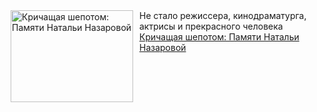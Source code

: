 <!--2025-04-04 06:51:04-->
<div class="yb">
  <div class="rss smaller1 kino_teatr"><a href="https://www.kino-teatr.ru/blog/y2025/4-4/2046/" title="Кричащая шепотом: Памяти Натальи Назаровой"><img src="https://www.kino-teatr.ru/blog/6/4/2046/poster.jpg" width="196" height="147" align="left" hspace="5" style="margin: 0px 10px 0px 5px" alt="Кричащая шепотом: Памяти Натальи Назаровой"/></a>Не стало режиссера, кинодраматурга, актрисы и прекрасного человека <br><a class="light" href="https://www.kino-teatr.ru/blog/y2025/4-4/2046/">Кричащая шепотом: Памяти Натальи Назаровой</a></div>
</div>
